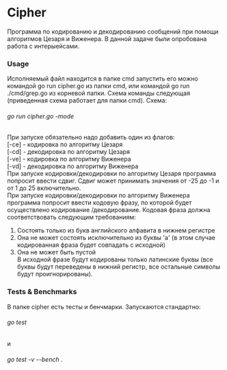 # Cipher

Программа по кодированию и декодированию сообщений при помощи алгоритмов Цезаря и Виженера. В данной задаче были опробована работа с интерыейсами.  
### Usage  
Исполняемый файл находится в папке cmd запустить его можно командой go run cipher.go из папки cmd, или командой go run ./cmd/grep.go из корневой папки. Схема команды следующая (приведенная схема работает для папки cmd). Схема:  
###### go run cipher.go -mode
При запуске обязательно надо добавить один из флагов:  
[-ce] - кодировка по алгоритму Цезаря  
[-cd] - декодировка по алгоритму Цезаря  
[-ve] - кодировка по алгоритму Виженера  
[-vd] - декодировка по алгоритму Виженера  
При запуске кодировки/декодировки по алгоритму Цезаря программа попросит ввести сдвиг. Сдвиг может принимать значения от -25 до -1 и от 1 до 25 включительно.  
При запуске кодировки/декодировки по алгоритму Виженера программа попросит ввести кодовую фразу, по которой будет осуществлено кодирование /декодирование. Кодовая фраза должна соответствовать следующим требованиям:  
1) Состоять только из букв английского алфавита в нижнем регистре  
2) Она не может состоять исключительно из буквы 'a' (в этом случае кодированная фраза будет совпадать с исходной)  
3) Она не может быть пустой  
В исходной фразе будут кодированы только латинские буквы (все буквы будут переведены в нижний регистр, все остальные символы будут проигнорированы).  
### Tests & Benchmarks  
В папке cipher есть тесты и бенчмарки. Запускаются стандартно:  
###### go test
и  
###### go test -v --bench .
